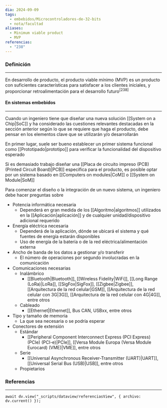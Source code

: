 ```yaml
---
dia: 2024-09-09
tags:
  - embebidos/Microcontroladores-de-32-bits
  - nota/facultad
aliases:
  - Minimum viable product
  - MVP
referencias:
  - "238"
---
```

### Definición
---
En desarrollo de producto, el producto viable mínimo (MVP) es un producto con suficientes características para satisfacer a los clientes iniciales, y proporcionar retroalimentación para el desarrollo futuro<sup><a href="#ref-238" style="color: inherit; text-decoration: none;">[238]</a></sup> 

#### En sistemas embebidos
---
Cuando un ingeniero tiene que diseñar una nueva solución [[System on a Chip|SoC]] y ha considerado las cuestiones relevantes destacadas en la sección anterior según lo que se requiere que haga el producto, debe pensar en los elementos clave que se utilizarán y/o desarrollarán

En primer lugar, suele ser bueno establecer un primer sistema funcional como [[Prototipado|prototipo]] para verificar la funcionalidad del dispositivo esperado

Si es demasiado trabajo diseñar una [[Placa de circuito impreso (PCB) (Printed Circuit Board)|PCB]] específica para el producto, es posible optar por un sistema basado en [[Computers on modules|CoM]] o [[System on Module|SoM]]

Para comenzar el diseño o la integración de un nuevo sistema, un ingeniero debe hacer preguntas sobre
* Potencia informática necesaria
    * Dependerá en gran medida de los [[Algoritmo|algoritmos]] utilizados en la [[Aplicación|aplicación]] y de cualquier unidad/dispositivo adicional requerido
* Energía eléctrica necesaria
    * Dependerá de la aplicación, dónde se ubicará el sistema y qué fuentes de energía estarán disponibles
    * Uso de energía de la batería o de la red eléctrica/alimentación externa
* Ancho de banda de los datos a gestionar y/o transferir
    * El número de operaciones por segundo involucradas en la comunicación
* Comunicaciones necesarias
    * Inalámbrico
        * [[Bluetooth|Bluetooth]], [[Wireless Fidelity|WiFi]], [[Long Range (LoRa)|LoRa]], [[SigFox|SigFox]], [[Zigbee|Zigbee]], [[Arquitectura de la red celular|GSM]], [[Arquitectura de la red celular con 3G|3G]], [[Arquitectura de la red celular con 4G|4G]], entre otros
    * Cableado
        * [[Ethernet|Ethernet]], Bus CAN, USBxx, entre otros
* Tipo y tamaño de memoria
    * La que sea necesaria o se podría esperar
* Conectores de extensión
    * Estándar
        * [[Peripheral Component Interconnect Express (PCI Express) (PCIe) (PCI-e)|PCIe]], [[Versa Module Europa (Versa Module Eurocard) (VME)|VME]], entre otros
    * Serie
        * [[Universal Asynchronous Receiver-Transmitter (UART)|UART]], [[Universal Serial Bus (USB)|USB]], entre otros
    * Propietarios


### Referencias
---
```dataviewjs
await dv.view("_scripts/dataview/referenciasView", { archivo: dv.current() });
```
